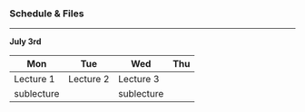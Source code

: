 ### Schedule & Files
---

**July 3rd**


| Mon | Tue | Wed | Thu | 
| --- | --- | --- | --- |
| Lecture 1 | Lecture 2| Lecture 3 | |
| sublecture | | sublecture | |

